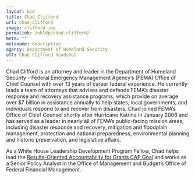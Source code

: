 ```yaml
---
layout: bio
title: Chad Clifford
url: chad-clifford
image: clifford.jpg
permalink: /whldp/chad-clifford/
meta: ""
metaname: description
agency: Department of Homeland Security
alt: Chad Clifford headshot
---
```


Chad Clifford is an attorney and leader in the Department of Homeland Security - Federal Emergency Management Agency’s (FEMA) Office of Chief Counsel with over 13 years of career federal experience. He currently leads a team of attorneys that advises and defends FEMA’s disaster response and recovery assistance programs, which provide on average over $7 billion in assistance annually to help states, local governments, and individuals respond to and recover from disasters. Chad joined FEMA’s Office of Chief Counsel shortly after Hurricane Katrina in January 2006 and has served as a leader in nearly all of FEMA’s public-facing mission areas, including disaster response and recovery, mitigation and floodplain management, protection and national preparedness, environmental planning and historic preservation, and legislative affairs.

As a White House Leadership Development Program Fellow, Chad helps lead the [Results-Oriented Accountability for Grants CAP Goal](https://www.performance.gov/CAP/grants/) and works as a Senior Policy Analyst in the Office of Management and Budget’s Office of Federal Financial Management.
